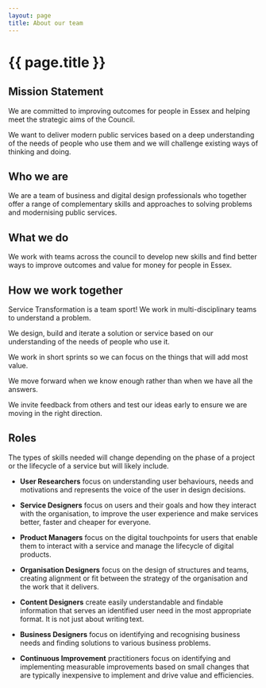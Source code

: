 ```yaml
---
layout: page
title: About our team
---
```


# {{ page.title }}

## Mission Statement

We are committed to improving outcomes for people in Essex and helping meet the strategic aims of the Council. 

We want to deliver modern public services based on a deep understanding of the needs of people who use them and we will challenge existing ways of thinking and doing. 

## Who we are

We are a team of business and digital design professionals who together offer a range of complementary skills and approaches to solving problems and modernising public services. 

## What we do

We work with teams across the council to develop new skills and find better ways to improve outcomes and value for money for people in Essex.  

## How we work together

Service Transformation is a team sport!  We work in multi-disciplinary teams to understand a problem.  

We design, build and iterate a solution or service based on our understanding of the needs of people who use it. 

We work in short sprints so we can focus on the things that will add most value. 

We move forward when we know enough rather than when we have all the answers. 

We invite feedback from others and test our ideas early to ensure we are moving in the right direction. 

## Roles

The types of skills needed will change depending on the phase of a project or the lifecycle of a service but will likely include.  

- **User Researchers** focus on understanding user behaviours, needs and motivations and represents the voice of the user in design decisions. 

- **Service Designers** focus on users and their goals and how they interact with the organisation, to improve the user experience and make services better, faster and cheaper for everyone. 

- **Product Managers** focus on the digital touchpoints for users that enable them to interact with a service and manage the lifecycle of digital products. 

- **Organisation Designers** focus on the design of structures and teams, creating alignment or fit between the strategy of the organisation and the work that it delivers.  

- **Content Designers** create easily understandable and findable information that serves an identified user need in the most appropriate format.  It is not just about writing text​. 

- **Business Designers** focus on identifying and recognising business needs and finding solutions to various business problems.  

- **Continuous Improvement** practitioners focus on identifying and implementing measurable improvements based on small changes that are typically inexpensive to implement and drive value and efficiencies.  

